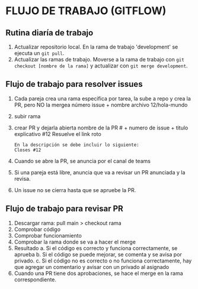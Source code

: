 # FLUJO DE TRABAJO (GITFLOW)

## Rutina diaría de trabajo

1. Actualizar repositorio local. En la rama de trabajo 'development' se ejecuta un `git pull`.
2. Actualizar las ramas de trabajo. Moverse a la rama de trabajo con `git checkout [nombre de la rama]` y actualizar con `git merge development`.

## Flujo de trabajo para resolver issues

1.  Cada pareja crea una rama especifica por tarea, la sube a repo y crea la PR, pero NO la mergea
    número issue + nombre archivo
    12/hola-mundo
2.  subir rama
3.  crear PR y dejarla abierta
    nombre de la PR # + numero de issue + titulo explicativo
    #12 Resuelve el link roto

        En la descripción se debe incluir lo siguiente:
        Closes #12

4.  Cuando se abre la PR, se anuncia por el canal de teams
5.  Si una pareja está libre, anuncia que va a revisar un PR anunciada y la revisa.
6.  Un issue no se cierra hasta que se apruebe la PR.

## Flujo de trabajo para revisar PR

1. Descargar rama: pull main > checkout rama
2. Comprobar código
3. Comprobar funcionamiento
4. Comprobar la rama donde se va a hacer el merge
5. Resultado
   a. Si el código es correcto y funciona correctamente, se aprueba
   b. Si el código se puede mejorar, se comenta y se avisa por privado.
   c. Si el código no es correcto o no funciona correctamente, hay que agregar un comentario y avisar con un privado al asignado
6. Cuando una PR tiene dos aprobaciones, se hace el merge en la rama correspondiente.
